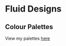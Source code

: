 # Fluid Designs

## Colour Palettes
View my palettes [here](https://www.color-hex.com/member/ClaireSquire)